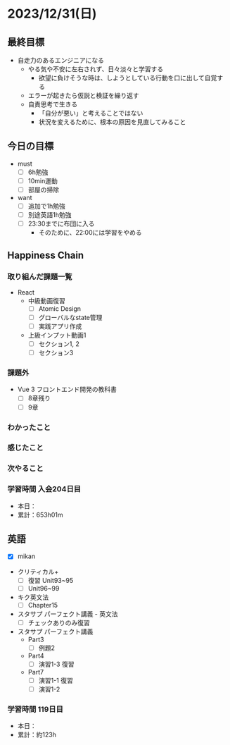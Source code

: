 # 2023/12/31(日)

## 最終目標

- 自走力のあるエンジニアになる
  - やる気や不安に左右されず、日々淡々と学習する
    - 欲望に負けそうな時は、しようとしている行動を口に出して自覚する
  - エラーが起きたら仮説と検証を繰り返す
  - 自責思考で生きる
    - 「自分が悪い」と考えることではない
    - 状況を変えるために、根本の原因を見直してみること

## 今日の目標

- must
  - [ ] 6h勉強
  - [ ] 10min運動
  - [ ] 部屋の掃除

- want
  - [ ] 追加で1h勉強
  - [ ] 別途英語1h勉強
  - [ ] 23:30までに布団に入る
    - そのために、22:00には学習をやめる

## Happiness Chain

### 取り組んだ課題一覧

- React
  - 中級動画復習
    - [ ] Atomic Design
    - [ ] グローバルなstate管理
    - [ ] 実践アプリ作成
  - 上級インプット動画1
    - [ ] セクション1, 2
    - [ ] セクション3

### 課題外

- Vue 3 フロントエンド開発の教科書
  - [ ] 8章残り
  - [ ] 9章

### わかったこと

### 感じたこと

### 次やること

### 学習時間 入会204日目

- 本日：
- 累計：653h01m

## 英語

- [x] mikan
- クリティカル+
  - [ ] 復習 Unit93~95
  - [ ] Unit96~99

- キク英文法
  - [ ] Chapter15

- スタサプ パーフェクト講義 - 英文法
  - [ ] チェックありのみ復習
- スタサプ パーフェクト講義
  - Part3
    - [ ] 例題2
  - Part4
    - [ ] 演習1-3 復習
  - Part7
    - [ ] 演習1-1 復習
    - [ ] 演習1-2

### 学習時間 119日目

- 本日：
- 累計：約123h
